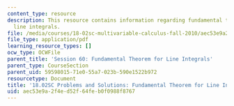 ```yaml
---
content_type: resource
description: This resource contains information regarding fundamental theorem for
  line integrals.
file: /media/courses/18-02sc-multivariable-calculus-fall-2010/aec53e9a2f4ed52f64feb0f0988f8767_MIT18_02SC_pb_39_comb.pdf
file_type: application/pdf
learning_resource_types: []
ocw_type: OCWFile
parent_title: 'Session 60: Fundamental Theorem for Line Integrals'
parent_type: CourseSection
parent_uid: 59598015-71e0-55a7-023b-590e1522b972
resourcetype: Document
title: '18.02SC Problems and Solutions: Fundamental Theorem for Line Integrals'
uid: aec53e9a-2f4e-d52f-64fe-b0f0988f8767
---
```

